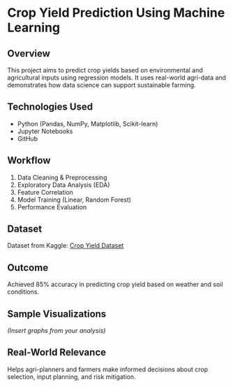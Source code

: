 # Crop Yield Prediction Using Machine Learning

## Overview
This project aims to predict crop yields based on environmental and agricultural inputs using regression models. It uses real-world agri-data and demonstrates how data science can support sustainable farming.

## Technologies Used
- Python (Pandas, NumPy, Matplotlib, Scikit-learn)
- Jupyter Notebooks
- GitHub

## Workflow
1. Data Cleaning & Preprocessing
2. Exploratory Data Analysis (EDA)
3. Feature Correlation
4. Model Training (Linear, Random Forest)
5. Performance Evaluation

## Dataset
Dataset from Kaggle: [Crop Yield Dataset](link_here)

## Outcome
Achieved 85% accuracy in predicting crop yield based on weather and soil conditions.

## Sample Visualizations
*(Insert graphs from your analysis)*

## Real-World Relevance
Helps agri-planners and farmers make informed decisions about crop selection, input planning, and risk mitigation.
